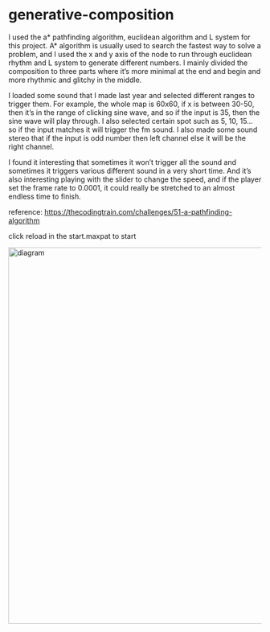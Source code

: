 # generative-composition


 I used the a* pathfinding algorithm, euclidean algorithm and L system for this project. A* algorithm is usually used to search the fastest way to solve a problem, and I used the x and y axis of the node to run through euclidean rhythm and L system to generate different numbers. I mainly divided the composition to three parts where it’s more minimal at the end and begin and more rhythmic and glitchy in the middle. 
  
  I loaded some sound that I made last year and selected different ranges to trigger them. For example, the whole map is 60x60, if x is between 30-50, then it’s in the range of clicking sine wave, and so if the input is 35, then the sine wave will play through. I also selected certain spot such as 5, 10, 15… so if the input matches it will trigger the fm sound. I also made some sound stereo that if the input is odd number then left channel else it will be the right channel.
 
 I found it interesting that sometimes it won’t trigger all the sound and sometimes it triggers various different sound in a very short time. And it’s also interesting playing with the slider to change the speed, and if the player set the frame rate to 0.0001, it could really be stretched to an almost endless time to finish.

reference: https://thecodingtrain.com/challenges/51-a-pathfinding-algorithm

click reload in the start.maxpat to start

<img width="749" alt="diagram" src="https://user-images.githubusercontent.com/118258469/211639562-396e179b-942d-4afc-b0a4-7ea8fd596cd7.png">

